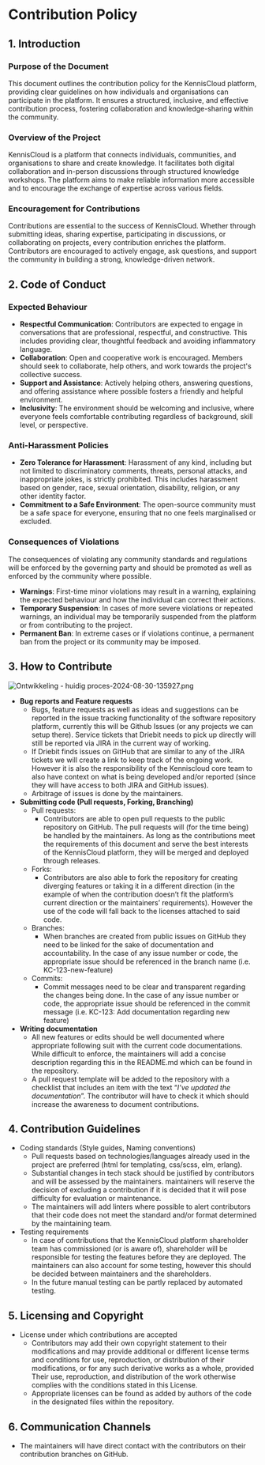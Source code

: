 # Contribution Policy

## **1. Introduction**

### **Purpose of the Document**

This document outlines the contribution policy for the KennisCloud platform, providing clear guidelines on how individuals and organisations can participate in the platform. It ensures a structured, inclusive, and effective contribution process, fostering collaboration and knowledge-sharing within the community.

### **Overview of the Project**

KennisCloud is a platform that connects individuals, communities, and organisations to share and create knowledge. It facilitates both digital collaboration and in-person discussions through structured knowledge workshops. The platform aims to make reliable information more accessible and to encourage the exchange of expertise across various fields.

### **Encouragement for Contributions**

Contributions are essential to the success of KennisCloud. Whether through submitting ideas, sharing expertise, participating in discussions, or collaborating on projects, every contribution enriches the platform. Contributors are encouraged to actively engage, ask questions, and support the community in building a strong, knowledge-driven network.

## **2. Code of Conduct**

### **Expected Behaviour**

-   **Respectful Communication**: Contributors are expected to engage in conversations that are professional, respectful, and constructive. This includes providing clear, thoughtful feedback and avoiding inflammatory language.
-   **Collaboration**: Open and cooperative work is encouraged. Members should seek to collaborate, help others, and work towards the project's collective success.
-   **Support and Assistance**: Actively helping others, answering questions, and offering assistance where possible fosters a friendly and helpful environment.
-   **Inclusivity**: The environment should be welcoming and inclusive, where everyone feels comfortable contributing regardless of background, skill level, or perspective.

### **Anti-Harassment Policies**

-   **Zero Tolerance for Harassment**: Harassment of any kind, including but not limited to discriminatory comments, threats, personal attacks, and inappropriate jokes, is strictly prohibited. This includes harassment based on gender, race, sexual orientation, disability, religion, or any other identity factor.
-   **Commitment to a Safe Environment**: The open-source community must be a safe space for everyone, ensuring that no one feels marginalised or excluded.

### **Consequences of Violations**

The consequences of violating any community standards and regulations will be enforced by the governing party and should be promoted as well as enforced by the community where possible.

-   **Warnings**: First-time minor violations may result in a warning, explaining the expected behaviour and how the individual can correct their actions.
-   **Temporary Suspension**: In cases of more severe violations or repeated warnings, an individual may be temporarily suspended from the platform or from contributing to the project.
-   **Permanent Ban**: In extreme cases or if violations continue, a permanent ban from the project or its community may be imposed.

## **3. How to Contribute**

![Ontwikkeling - huidig proces-2024-08-30-135927.png](https://prod-files-secure.s3.us-west-2.amazonaws.com/cd2cd2ac-ea4e-45e7-8d6d-b15df0193002/74bb9ee0-95a8-4706-88df-d21ed15d0d9a/Ontwikkeling_-_huidig_proces-2024-08-30-135927.png)

-   **Bug reports and Feature requests**
    -   Bugs, feature requests as well as ideas and suggestions can be reported in the issue tracking functionality of the software repository platform, currently this will be Github Issues (or any projects we can setup there). Service tickets that Driebit needs to pick up directly will still be reported via JIRA in the current way of working.
    -   If Driebit finds issues on GitHub that are similar to any of the JIRA tickets we will create a link to keep track of the ongoing work. However it is also the responsibility of the Kenniscloud core team to also have context on what is being developed and/or reported (since they will have access to both JIRA and GitHub issues).
    -   Arbitrage of issues is done by the maintainers.
-   **Submitting code (Pull requests, Forking, Branching)**
    -   Pull requests:
        -   Contributors are able to open pull requests to the public repository on GitHub. The pull requests will (for the time being) be handled by the maintainers. As long as the contributions meet the requirements of this document and serve the best interests of the KennisCloud platform, they will be merged and deployed through releases.
    -   Forks:
        -   Contributors are also able to fork the repository for creating diverging features or taking it in a different direction (in the example of when the contribution doesn’t fit the platform’s current direction or the maintainers’ requirements). However the use of the code will fall back to the licenses attached to said code.
    -   Branches:
        -   When branches are created from public issues on GitHub they need to be linked for the sake of documentation and accountability. In the case of any issue number or code, the appropriate issue should be referenced in the branch name (i.e. KC-123-new-feature)
    -   Commits:
        -   Commit messages need to be clear and transparent regarding the changes being done. In the case of any issue number or code, the appropriate issue should be referenced in the commit message (i.e. KC-123: Add documentation regarding new feature)
-   **Writing documentation**
    -   All new features or edits should be well documented where appropriate following suit with the current code documentations. While difficult to enforce, the maintainers will add a concise description regarding this in the README.md which can be found in the repository.
    -   A pull request template will be added to the repository with a checklist that includes an item with the text “_I’ve updated the documentation_”. The contributor will have to check it which should increase the awareness to document contributions.

## **4. Contribution Guidelines**

-   Coding standards (Style guides, Naming conventions)
    -   Pull requests based on technologies/languages already used in the project are preferred (html for templating, css/scss, elm, erlang).
    -   Substantial changes in tech stack should be justified by contributors and will be assessed by the maintainers. maintainers will reserve the decision of excluding a contribution if it is decided that it will pose difficulty for evaluation or maintenance.
    -   The maintainers will add linters where possible to alert contributors that their code does not meet the standard and/or format determined by the maintaining team.
-   Testing requirements
    -   In case of contributions that the KennisCloud platform shareholder team has commissioned (or is aware of), shareholder will be responsible for testing the features before they are deployed. The maintainers can also account for some testing, however this should be decided between maintainers and the shareholders.
    -   In the future manual testing can be partly replaced by automated testing.

## **5. Licensing and Copyright**

-   License under which contributions are accepted
    -   Contributors may add their own copyright statement to their modifications and may provide additional or different license terms and conditions for use, reproduction, or distribution of their modifications, or for any such derivative works as a whole, provided Their use, reproduction, and distribution of the work otherwise complies with the conditions stated in this License.
    -   Appropriate licenses can be found as added by authors of the code in the designated files within the repository.

## **6. Communication Channels**

-   The maintainers will have direct contact with the contributors on their contribution branches on GitHub.
